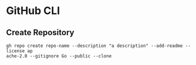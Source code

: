 # GitHub CLI

## Create Repository

```
gh repo create repo-name --description "a description" --add-readme --license ap
ache-2.0 --gitignore Go --public --clone
```

